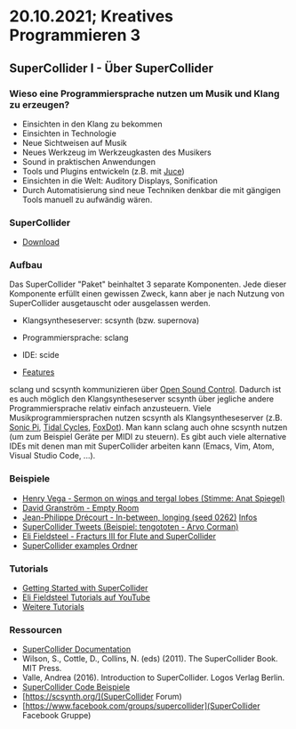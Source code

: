 # 20.10.2021; Kreatives Programmieren 3

## SuperCollider I - Über SuperCollider

### Wieso eine Programmiersprache nutzen um Musik und Klang zu erzeugen?

* Einsichten in den Klang zu bekommen
* Einsichten in Technologie
* Neue Sichtweisen auf Musik
* Neues Werkzeug im Werkzeugkasten des Musikers
* Sound in praktischen Anwendungen
* Tools und Plugins entwickeln (z.B. mit [Juce](https://juce.com/))
* Einsichten in die Welt: Auditory Displays, Sonification
* Durch Automatisierung sind neue Techniken denkbar die mit gängigen Tools manuell zu aufwändig wären.

### SuperCollider

* [Download](https://supercollider.github.io/download)

### Aufbau

Das SuperCollider "Paket" beinhaltet 3 separate Komponenten. Jede dieser Komponente erfüllt einen gewissen Zweck, kann aber je nach Nutzung von SuperCollider ausgetauscht oder ausgelassen werden.

* Klangsyntheseserver: scsynth (bzw. supernova)
* Programmiersprache: sclang
* IDE: scide

* [Features](https://supercollider.github.io/)

sclang und scsynth kommunizieren über [Open Sound Control](http://opensoundcontrol.org/). Dadurch ist es auch möglich den Klangsyntheseserver scsynth über jegliche andere Programmiersprache relativ einfach anzusteuern. Viele Musikprogrammiersprachen nutzen scsynth als Klangsyntheseserver (z.B. [Sonic Pi](https://sonic-pi.net/), [Tidal Cycles](https://tidalcycles.org/), [FoxDot](https://foxdot.org/)). Man kann sclang auch ohne scsynth nutzen (um zum Beispiel Geräte per MIDI zu steuern). Es gibt auch viele alternative IDEs mit denen man mit SuperCollider arbeiten kann (Emacs, Vim, Atom, Visual Studio Code, ...). 

### Beispiele

* [Henry Vega - Sermon on wings and tergal lobes (Stimme: Anat Spiegel)](http://henryvega.net/music/wormsongs.php)
* [David Granström - Empty Room](https://hallowground.bandcamp.com/album/david-granstr-m-empty-room)
* [Jean-Philippe Drécourt - In​-​between, longing (seed 0262)](https://jpdrecourt.bandcamp.com/album/in-between-longing-seed-0262) [Infos](http://drecourt.com/writings/the-code-of-in-between-longing/)
* [SuperCollider Tweets (Beispiel: tengototen - Arvo Corman)](https://soundcloud.com/tengototen/arvo-corman?in=supercollider-showcase/sets/sc-tweets)
* [Eli Fieldsteel - Fracturs III for Flute and SuperCollider](https://www.youtube.com/watch?v=HjsQ8E1DNt0)
* [SuperCollider examples Ordner](https://github.com/supercollider/supercollider/tree/develop/examples)

### Tutorials

* [Getting Started with SuperCollider](https://doc.sccode.org/Tutorials/Getting-Started/00-Getting-Started-With-SC.html)
* [Eli Fieldsteel Tutorials auf YouTube](https://www.youtube.com/c/elifieldsteel/videos)
* [Weitere Tutorials](https://github.com/supercollider/supercollider/wiki/Tutorials)

### Ressourcen

* [SuperCollider Documentation](https://doc.sccode.org/)
* Wilson, S., Cottle, D., Collins, N. (eds) (2011). The SuperCollider Book. MIT Press.
* Valle, Andrea (2016). Introduction to SuperCollider. Logos Verlag Berlin.
* [SuperCollider Code Beispiele](https://sccode.org)
* [https://scsynth.org/](SuperCollider Forum)
* [https://www.facebook.com/groups/supercollider](SuperCollider Facebook Gruppe)